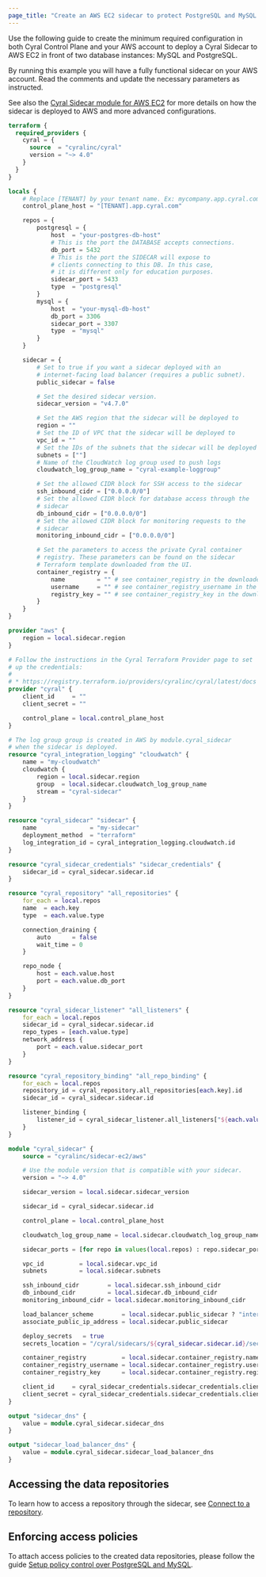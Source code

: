 ```yaml
---
page_title: "Create an AWS EC2 sidecar to protect PostgreSQL and MySQL databases"
---
```


Use the following guide to create the minimum required configuration in both Cyral
Control Plane and your AWS account to deploy a Cyral Sidecar to AWS EC2 in front
of two database instances: MySQL and PostgreSQL.

By running this example you will have a fully functional sidecar on your AWS
account. Read the comments and update the necessary parameters as instructed.

See also the [Cyral Sidecar module for AWS EC2](https://registry.terraform.io/modules/cyralinc/sidecar-ec2/aws/latest)
for more details on how the sidecar is deployed to AWS and more advanced configurations.

```terraform
terraform {
  required_providers {
    cyral = {
      source  = "cyralinc/cyral"
      version = "~> 4.0"
    }
  }
}

locals {
    # Replace [TENANT] by your tenant name. Ex: mycompany.app.cyral.com
    control_plane_host = "[TENANT].app.cyral.com"

    repos = {
        postgresql = {
            host  = "your-postgres-db-host"
            # This is the port the DATABASE accepts connections.
            db_port = 5432
            # This is the port the SIDECAR will expose to
            # clients connecting to this DB. In this case,
            # it is different only for education purposes.
            sidecar_port = 5433
            type  = "postgresql"
        }
        mysql = {
            host  = "your-mysql-db-host"
            db_port = 3306
            sidecar_port = 3307
            type  = "mysql"
        }
    }

    sidecar = {
        # Set to true if you want a sidecar deployed with an
        # internet-facing load balancer (requires a public subnet).
        public_sidecar = false

        # Set the desired sidecar version.
        sidecar_version = "v4.7.0"

        # Set the AWS region that the sidecar will be deployed to
        region = ""
        # Set the ID of VPC that the sidecar will be deployed to
        vpc_id = ""
        # Set the IDs of the subnets that the sidecar will be deployed to
        subnets = [""]
        # Name of the CloudWatch log group used to push logs
        cloudwatch_log_group_name = "cyral-example-loggroup"

        # Set the allowed CIDR block for SSH access to the sidecar
        ssh_inbound_cidr = ["0.0.0.0/0"]
        # Set the allowed CIDR block for database access through the
        # sidecar
        db_inbound_cidr = ["0.0.0.0/0"]
        # Set the allowed CIDR block for monitoring requests to the
        # sidecar
        monitoring_inbound_cidr = ["0.0.0.0/0"]

        # Set the parameters to access the private Cyral container
        # registry. These parameters can be found on the sidecar
        # Terraform template downloaded from the UI.
        container_registry = {
            name         = "" # see container_registry in the downloaded template
            username     = "" # see container_registry_username in the downloaded template
            registry_key = "" # see container_registry_key in the downloaded template
        }
    }
}

provider "aws" {
    region = local.sidecar.region
}

# Follow the instructions in the Cyral Terraform Provider page to set
# up the credentials:
#
# * https://registry.terraform.io/providers/cyralinc/cyral/latest/docs
provider "cyral" {
    client_id     = ""
    client_secret = ""

    control_plane = local.control_plane_host
}

# The log group group is created in AWS by module.cyral_sidecar
# when the sidecar is deployed.
resource "cyral_integration_logging" "cloudwatch" {
    name = "my-cloudwatch"
    cloudwatch {
        region = local.sidecar.region
        group  = local.sidecar.cloudwatch_log_group_name
        stream = "cyral-sidecar"
    }
}

resource "cyral_sidecar" "sidecar" {
    name               = "my-sidecar"
    deployment_method  = "terraform"
    log_integration_id = cyral_integration_logging.cloudwatch.id
}

resource "cyral_sidecar_credentials" "sidecar_credentials" {
    sidecar_id = cyral_sidecar.sidecar.id
}

resource "cyral_repository" "all_repositories" {
    for_each = local.repos
    name  = each.key
    type  = each.value.type

    connection_draining {
        auto      = false
        wait_time = 0
    }

    repo_node {
        host = each.value.host
        port = each.value.db_port
    }
}

resource "cyral_sidecar_listener" "all_listeners" {
    for_each = local.repos
    sidecar_id = cyral_sidecar.sidecar.id
    repo_types = [each.value.type]
    network_address {
        port = each.value.sidecar_port
    }
}

resource "cyral_repository_binding" "all_repo_binding" {
    for_each = local.repos
    repository_id = cyral_repository.all_repositories[each.key].id
    sidecar_id = cyral_sidecar.sidecar.id

    listener_binding {
        listener_id = cyral_sidecar_listener.all_listeners["${each.value.type}"].listener_id
    }
}

module "cyral_sidecar" {
    source = "cyralinc/sidecar-ec2/aws"

    # Use the module version that is compatible with your sidecar.
    version = "~> 4.0"

    sidecar_version = local.sidecar.sidecar_version

    sidecar_id = cyral_sidecar.sidecar.id

    control_plane = local.control_plane_host

    cloudwatch_log_group_name = local.sidecar.cloudwatch_log_group_name

    sidecar_ports = [for repo in values(local.repos) : repo.sidecar_port]

    vpc_id          = local.sidecar.vpc_id
    subnets         = local.sidecar.subnets

    ssh_inbound_cidr        = local.sidecar.ssh_inbound_cidr
    db_inbound_cidr         = local.sidecar.db_inbound_cidr
    monitoring_inbound_cidr = local.sidecar.monitoring_inbound_cidr

    load_balancer_scheme        = local.sidecar.public_sidecar ? "internet-facing" : "internal"
    associate_public_ip_address = local.sidecar.public_sidecar

    deploy_secrets   = true
    secrets_location = "/cyral/sidecars/${cyral_sidecar.sidecar.id}/secrets"

    container_registry          = local.sidecar.container_registry.name
    container_registry_username = local.sidecar.container_registry.username
    container_registry_key      = local.sidecar.container_registry.registry_key

    client_id     = cyral_sidecar_credentials.sidecar_credentials.client_id
    client_secret = cyral_sidecar_credentials.sidecar_credentials.client_secret
}

output "sidecar_dns" {
    value = module.cyral_sidecar.sidecar_dns
}

output "sidecar_load_balancer_dns" {
    value = module.cyral_sidecar.sidecar_load_balancer_dns
}
```

## Accessing the data repositories

To learn how to access a repository through the sidecar, see [Connect to a
repository](https://cyral.com/docs/connect/repo-connect).

## Enforcing access policies

To attach access policies to the created data repositories, please follow the
guide [Setup policy control over PostgreSQL and MySQL](https://registry.terraform.io/providers/cyralinc/cyral/latest/docs/guides/pg_mysql_sidecar_policy).
